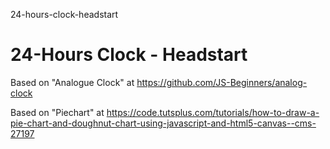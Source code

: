 24-hours-clock-headstart
# 24-Hours Clock - Headstart

Based on "Analogue Clock" at https://github.com/JS-Beginners/analog-clock

Based on "Piechart" at https://code.tutsplus.com/tutorials/how-to-draw-a-pie-chart-and-doughnut-chart-using-javascript-and-html5-canvas--cms-27197
